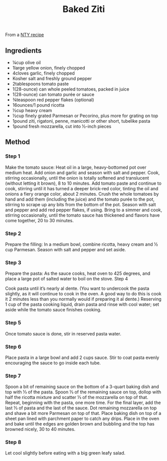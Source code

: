 ﻿---
title: Baked Ziti
---
From a [NTY recipe](http://lisahistory.net/wordpress/2020/06/working-against-canvas-three-tips/)

## Ingredients

- ¼cup olive oil
- 1large yellow onion, finely chopped
- 4cloves garlic, finely chopped
- Kosher salt and freshly ground pepper
- 2tablespoons tomato paste
- 1(28-ounce) can whole peeled tomatoes, packed in juice
- 1(28-ounce) can tomato purée or sauce
- ¾teaspoon red pepper flakes (optional)
- 16ounces/1 pound ricotta
- ½cup heavy cream
- ½cup finely grated Parmesan or Pecorino, plus more for grating on top
- 1pound ziti, rigatoni, penne, manicotti or other short, tubelike pasta
- 1pound fresh mozzarella, cut into ½-inch pieces

## Method

### Step 1

Make the tomato sauce: Heat oil in a large, heavy-bottomed pot over medium heat. Add onion and garlic and season with salt and pepper. Cook, stirring occasionally, until the onion is totally softened and translucent (without letting it brown), 8 to 10 minutes. Add tomato paste and continue to cook, stirring until it has turned a deeper brick-red color, tinting the oil and onions a fiery orange color, about 2 minutes. Crush the whole tomatoes by hand and add them (including the juice) and the tomato purée to the pot, stirring to scrape up any bits from the bottom of the pot. Season with salt and pepper and add red pepper flakes, if using. Bring to a simmer and cook, stirring occasionally, until the tomato sauce has thickened and flavors have come together, 20 to 30 minutes.

### Step 2

Prepare the filling: In a medium bowl, combine ricotta, heavy cream and ½ cup Parmesan. Season with salt and pepper and set aside.

### Step 3

Prepare the pasta: As the sauce cooks, heat oven to 425 degrees, and place a large pot of salted water to boil on the stove.
Step 4

Cook pasta until it’s nearly al dente. (You want to undercook the pasta slightly, as it will continue to cook in the oven. A good way to do this is cook it 2 minutes less than you normally would if preparing it al dente.) Reserving 1 cup of the pasta cooking liquid, drain pasta and rinse with cool water; set aside while the tomato sauce finishes cooking.

### Step 5

Once tomato sauce is done, stir in reserved pasta water.

### Step 6

Place pasta in a large bowl and add 2 cups sauce. Stir to coat pasta evenly encouraging the sauce to go inside each tube.

### Step 7

Spoon a bit of remaining sauce on the bottom of a 3-quart baking dish and top with ⅓ of the pasta. Spoon ⅓ of the remaining sauce on top, dollop with half the ricotta mixture and scatter ⅓ of the mozzarella on top of that. Repeat, beginning with the pasta, one more time. For the final layer, add the last ⅓ of pasta and the last of the sauce. Dot remaining mozzarella on top and shave a bit more Parmesan on top of that. Place baking dish on top of a sheet pan lined with parchment paper to catch any drips. Place in the oven and bake until the edges are golden brown and bubbling and the top has browned nicely, 30 to 40 minutes.

### Step 8

Let cool slightly before eating with a big green leafy salad.